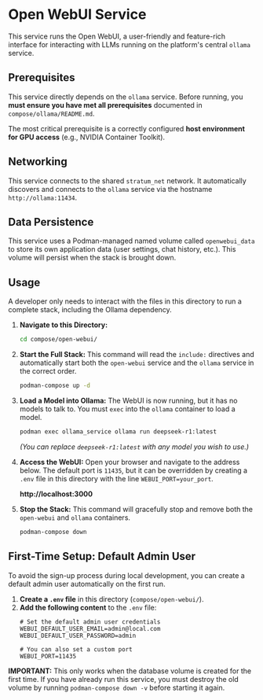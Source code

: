 # Open WebUI Service

This service runs the Open WebUI, a user-friendly and feature-rich interface for interacting with LLMs running on the platform's central `ollama` service.

## Prerequisites

This service directly depends on the `ollama` service. Before running, you **must ensure you have met all prerequisites** documented in `compose/ollama/README.md`.

The most critical prerequisite is a correctly configured **host environment for GPU access** (e.g., NVIDIA Container Toolkit).

## Networking

This service connects to the shared `stratum_net` network. It automatically discovers and connects to the `ollama` service via the hostname `http://ollama:11434`.

## Data Persistence

This service uses a Podman-managed named volume called `openwebui_data` to store its own application data (user settings, chat history, etc.). This volume will persist when the stack is brought down.

## Usage

A developer only needs to interact with the files in this directory to run a complete stack, including the Ollama dependency.

1.  **Navigate to this Directory:**
    ```sh
    cd compose/open-webui/
    ```

2.  **Start the Full Stack:**
    This command will read the `include:` directives and automatically start both the `open-webui` service and the `ollama` service in the correct order.
    ```sh
    podman-compose up -d
    ```

3.  **Load a Model into Ollama:**
    The WebUI is now running, but it has no models to talk to. You must `exec` into the `ollama` container to load a model.
    ```sh
    podman exec ollama_service ollama run deepseek-r1:latest
    ```
    *(You can replace `deepseek-r1:latest` with any model you wish to use.)*

4.  **Access the WebUI:**
    Open your browser and navigate to the address below. The default port is `11435`, but it can be overridden by creating a `.env` file in this directory with the line `WEBUI_PORT=your_port`.
    
    **http://localhost:3000**

5.  **Stop the Stack:**
    This command will gracefully stop and remove both the `open-webui` and `ollama` containers.
    ```sh
    podman-compose down
    ```

## First-Time Setup: Default Admin User

To avoid the sign-up process during local development, you can create a default admin user automatically on the first run.

1.  **Create a `.env` file** in this directory (`compose/open-webui/`).
2.  **Add the following content** to the `.env` file:
    ```
    # Set the default admin user credentials
    WEBUI_DEFAULT_USER_EMAIL=admin@local.com
    WEBUI_DEFAULT_USER_PASSWORD=admin

    # You can also set a custom port
    WEBUI_PORT=11435
    ```

**IMPORTANT:** This only works when the database volume is created for the first time. If you have already run this service, you must destroy the old volume by running `podman-compose down -v` before starting it again.